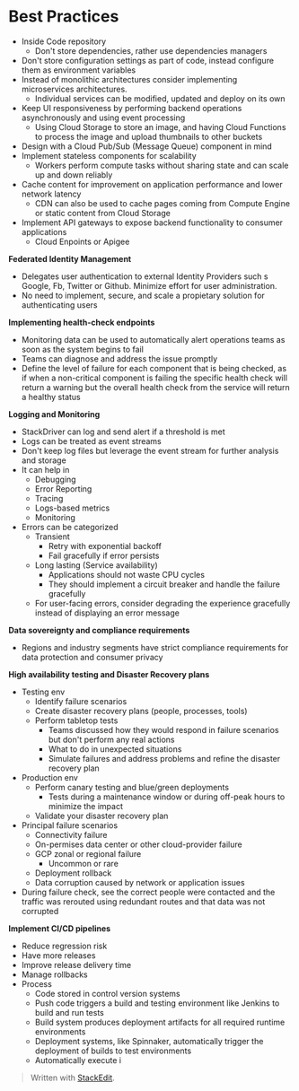 
# Best Practices

- Inside Code repository
	- Don't store dependencies, rather use dependencies managers
- Don't store configuration settings as part of code, instead configure them as environment variables
- Instead of monolithic architectures consider implementing microservices architectures.
	- Individual services can be modified, updated and deploy on its own
- Keep UI responsiveness by performing backend operations asynchronously and using event processing
	- Using Cloud Storage to store an image, and having Cloud Functions to process the image and upload thumbnails to other buckets
- Design with a Cloud Pub/Sub (Message Queue) component in mind
- Implement stateless components for scalability
	- Workers perform compute tasks without sharing state and can scale up and down reliably
- Cache content for improvement on application performance and lower network latency
	- CDN can also be used to cache pages coming from Compute Engine or static content from Cloud Storage
- Implement API gateways to expose backend functionality to consumer applications
	- Cloud Enpoints or Apigee

**Federated Identity Management**
- Delegates user authentication to external Identity Providers such s Google, Fb, Twitter or Github. Minimize effort for user administration. 
- No need to implement, secure, and scale a propietary solution for authenticating users

**Implementing health-check endpoints**
- Monitoring data can be used to automatically alert operations teams as soon as the system begins to fail
- Teams can diagnose and address the issue promptly
- Define the level of failure for each component that is being checked, as if when a non-critical component is failing the specific health check will return a warning but the overall health check from the service will return a healthy status

**Logging and Monitoring**
- StackDriver can log and send alert if a threshold is met
- Logs can be treated as event streams
- Don't keep log files but leverage the event stream for further analysis and storage
- It can help in
	- Debugging
	- Error Reporting
	- Tracing
	- Logs-based metrics
	- Monitoring
- Errors can be categorized
	- Transient 
		- Retry with exponential backoff 
		- Fail gracefully if error persists
	- Long lasting (Service availability)
		- Applications should not waste CPU cycles
		- They should implement a circuit breaker and handle the failure gracefully
	- For user-facing errors, consider degrading the experience gracefully instead of displaying an error message

**Data sovereignty and compliance requirements**
- Regions and industry segments have strict compliance requirements for data protection and consumer privacy

**High availability testing and Disaster Recovery plans**
- Testing env
	- Identify failure scenarios
	- Create disaster recovery plans (people, processes, tools)
	- Perform tabletop tests
		- Teams discussed how they would respond in failure scenarios but don't perform any real actions
		- What to do in unexpected situations
		- Simulate failures and address problems and refine the disaster recovery plan
- Production env
	- Perform canary testing and blue/green deployments
		- Tests during a maintenance window or during off-peak hours to minimize the impact
	- Validate your disaster recovery plan
- Principal failure scenarios
	- Connectivity failure
	- On-permises data center or other cloud-provider failure
	- GCP zonal or regional failure
		- Uncommon or rare
	- Deployment rollback
	- Data corruption caused by network or application issues
- During failure check, see the correct people were contacted and the traffic was rerouted using redundant routes and that data was not corrupted

**Implement CI/CD pipelines**
- Reduce regression risk
- Have more releases
- Improve release delivery time
- Manage rollbacks
- Process
	- Code stored in control version systems
	- Push code triggers a build and testing environment like Jenkins to build and run tests
	- Build system produces deployment artifacts for all required runtime environments
	- Deployment systems, like Spinnaker, automatically trigger the deployment of builds to test environments
	- Automatically execute i
> Written with [StackEdit](https://stackedit.io/).
<!--stackedit_data:
eyJoaXN0b3J5IjpbMTY2MDM1MTk5MywxNjY2ODI3MzYwLDg3Nj
I5NzIzNCwtMzI3NzgwNzQzLC0xNTU1MzU0NzQ2XX0=
-->